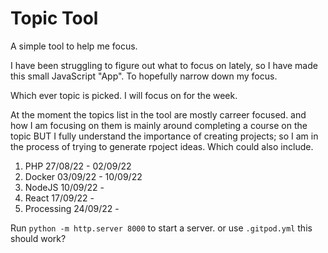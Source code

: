 # Topic Tool

A simple tool to help me focus.

I have been struggling to figure out what to focus on lately, so I have made this small JavaScript "App". To hopefully narrow down my focus.

Which ever topic is picked. I will focus on for the week.

At the moment the topics list in the tool are mostly carreer focused. and how I am focusing on them is mainly around completing a course on the topic BUT I fully understand the importance of creating projects; so I am in the process of trying to generate rpoject ideas. Which could also include.

1. PHP 27/08/22 - 02/09/22
2. Docker 03/09/22 - 10/09/22
3. NodeJS 10/09/22 -
4. React 17/09/22 -
5. Processing 24/09/22 -

Run `python -m http.server 8000` to start a server. 
or use `.gitpod.yml` this should work?
